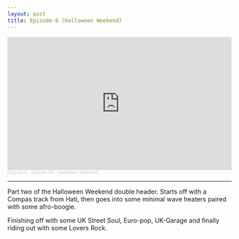 ```yaml
---
layout: post
title: Episode-6 (Halloween Weekend)
---
```

<iframe width="100%" height="300" scrolling="no" frameborder="no" allow="autoplay" src="https://w.soundcloud.com/player/?url=https%3A//api.soundcloud.com/tracks/921682489&color=%23ff5500&auto_play=false&hide_related=true&show_comments=false&show_user=true&show_reposts=false&show_teaser=true&visual=true"></iframe><div style="font-size: 10px; color: #cccccc;line-break: anywhere;word-break: normal;overflow: hidden;white-space: nowrap;text-overflow: ellipsis; font-family: Interstate,Lucida Grande,Lucida Sans Unicode,Lucida Sans,Garuda,Verdana,Tahoma,sans-serif;font-weight: 100;"><a href="https://soundcloud.com/onlyjamsradio" title="OnlyJams" target="_blank" style="color: #cccccc; text-decoration: none;">OnlyJams</a> · <a href="https://soundcloud.com/onlyjamsradio/episode-6" title="Episode #6 - Halloween Weekend" target="_blank" style="color: #cccccc; text-decoration: none;">Episode #6 - Halloween Weekend</a></div>

----
Part two of the Halloween Weekend double header. Starts off with a Compas track from Hati, then goes into some minimal wave heaters paired with some afro-boogie. 

Finishing off with some UK Street Soul, Euro-pop, UK-Garage and finally riding out with some Lovers Rock.



